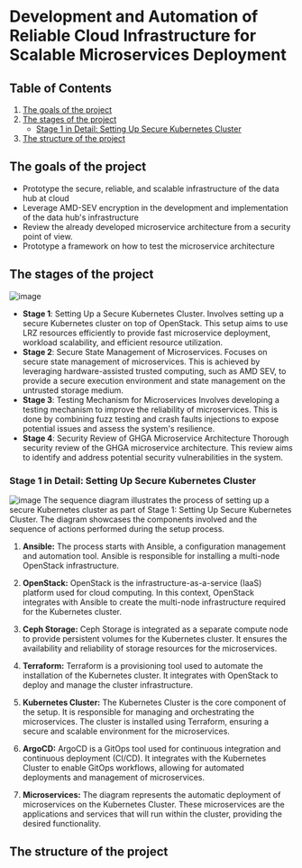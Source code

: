 # Development and Automation of Reliable Cloud Infrastructure for Scalable Microservices Deployment
## Table of Contents
1. [The goals of the project](#the-goals-of-the-project)
2. [The stages of the project](#the-stages-of-the-project)
   - [Stage 1 in Detail: Setting Up Secure Kubernetes Cluster](#stage-1-in-detail-setting-up-secure-kubernetes-cluster)
4. [The structure of the project](#the-structure-of-the-project)

## The goals of the project
* Prototype the secure, reliable, and scalable infrastructure of the data hub at cloud
* Leverage AMD-SEV encryption in the development and implementation of the data hub's infrastructure
* Review the already developed microservice architecture from a security point of view.
* Prototype a framework on how to test the microservice architecture

## The stages of the project
![image](https://github.com/Evgeny-Volynsky/microservices-infrastructure/assets/10652693/d76b89a1-9da1-413c-aa45-27f0065fb2ec)

* **Stage 1**: Setting Up a Secure Kubernetes Cluster. Involves setting up a secure Kubernetes cluster on top of OpenStack. This setup aims to use LRZ resources efficiently to provide fast microservice deployment, workload scalability, and efficient resource utilization.
* **Stage 2**: Secure State Management of Microservices. Focuses on secure state management of microservices. This is achieved by leveraging hardware-assisted trusted computing, such as AMD SEV, to provide a secure execution environment and state management on the untrusted storage medium.
* **Stage 3**: Testing Mechanism for Microservices
Involves developing a testing mechanism to improve the reliability of microservices. This is done by combining fuzz testing and crash faults injections to expose potential issues and assess the system's resilience.
* **Stage 4**: Security Review of GHGA Microservice Architecture
Thorough security review of the GHGA microservice architecture. This review aims to identify and address potential security vulnerabilities in the system.

### Stage 1 in Detail: Setting Up Secure Kubernetes Cluster
![image](https://github.com/Evgeny-Volynsky/microservices-infrastructure/assets/10652693/cace9552-3720-4939-aed7-edc87f85c1fc)
The sequence diagram illustrates the process of setting up a secure Kubernetes cluster as part of Stage 1: Setting Up Secure Kubernetes Cluster. The diagram showcases the components involved and the sequence of actions performed during the setup process.

1. **Ansible:** The process starts with Ansible, a configuration management and automation tool. Ansible is responsible for installing a multi-node OpenStack infrastructure.

2. **OpenStack:** OpenStack is the infrastructure-as-a-service (IaaS) platform used for cloud computing. In this context, OpenStack integrates with Ansible to create the multi-node infrastructure required for the Kubernetes cluster.

3. **Ceph Storage:** Ceph Storage is integrated as a separate compute node to provide persistent volumes for the Kubernetes cluster. It ensures the availability and reliability of storage resources for the microservices.

4. **Terraform:** Terraform is a provisioning tool used to automate the installation of the Kubernetes cluster. It integrates with OpenStack to deploy and manage the cluster infrastructure.

5. **Kubernetes Cluster:** The Kubernetes Cluster is the core component of the setup. It is responsible for managing and orchestrating the microservices. The cluster is installed using Terraform, ensuring a secure and scalable environment for the microservices.

6. **ArgoCD:** ArgoCD is a GitOps tool used for continuous integration and continuous deployment (CI/CD). It integrates with the Kubernetes Cluster to enable GitOps workflows, allowing for automated deployments and management of microservices.

7. **Microservices:** The diagram represents the automatic deployment of microservices on the Kubernetes Cluster. These microservices are the applications and services that will run within the cluster, providing the desired functionality.

## The structure of the project

